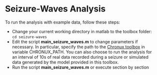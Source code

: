 # Seizure-Waves Analysis

To run the analysis with example data, follow these steps:
- Change your current working directory in matlab to the toolbox folder:
`cd seizure-waves`
- Edit the script <b>main_seizure_waves.m</b> to change parameters if necessary. 
In particular, specify the path to the <a href="http://chronux.org/">Chronux toolbox</a> in variable CHRONUX_PATH. 
You can also choose to run the analysis for an interval of 10s of real data recorded
during a seizure or simulated data generated by the model provided in this toolbox.
- Run the script <b>main_seizure_waves.m</b> or execute section by section
